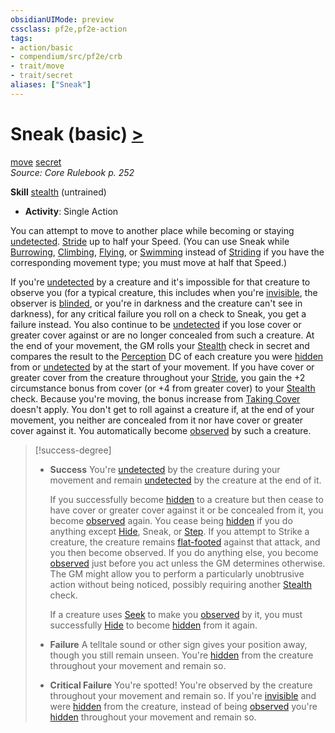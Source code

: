 ```yaml
---
obsidianUIMode: preview
cssclass: pf2e,pf2e-action
tags:
- action/basic
- compendium/src/pf2e/crb
- trait/move
- trait/secret
aliases: ["Sneak"]
---
```

# Sneak (basic) [>](chapter-9-playing-the-game.md#Actions "Single Action")
[move](move.md "Move Combat Trait")  [secret](secret.md "Secret General Trait")  
*Source: Core Rulebook p. 252*  

**Skill** [stealth](skills.md#Stealth) (untrained)
- **Activity**: Single Action

You can attempt to move to another place while becoming or staying [undetected](conditions.md#Undetected). [Stride](stride.md) up to half your Speed. (You can use Sneak while [Burrowing](burrow.md), [Climbing](climb.md), [Flying](Reference/Rules/Actions/fly.md), or [Swimming](swim.md) instead of [Striding](stride.md) if you have the corresponding movement type; you must move at half that Speed.)

If you're [undetected](conditions.md#Undetected) by a creature and it's impossible for that creature to observe you (for a typical creature, this includes when you're [invisible](conditions.md#Invisible), the observer is [blinded](conditions.md#Blinded), or you're in darkness and the creature can't see in darkness), for any critical failure you roll on a check to Sneak, you get a failure instead. You also continue to be [undetected](conditions.md#Undetected) if you lose cover or greater cover against or are no longer concealed from such a creature. At the end of your movement, the GM rolls your [Stealth](skills.md#Stealth) check in secret and compares the result to the [Perception](skills.md#Perception) DC of each creature you were [hidden](conditions.md#Hidden) from or [undetected](conditions.md#Undetected) by at the start of your movement. If you have cover or greater cover from the creature throughout your [Stride](stride.md), you gain the +2 circumstance bonus from cover (or +4 from greater cover) to your [Stealth](skills.md#Stealth) check. Because you're moving, the bonus increase from [Taking Cover](take-cover.md) doesn't apply. You don't get to roll against a creature if, at the end of your movement, you neither are concealed from it nor have cover or greater cover against it. You automatically become [observed](conditions.md#Observed) by such a creature.

> [!success-degree] 
> - **Success** You're [undetected](conditions.md#Undetected) by the creature during your movement and remain [undetected](conditions.md#Undetected) by the creature at the end of it.
>
>    If you successfully become [hidden](conditions.md#Hidden) to a creature but then cease to have cover or greater cover against it or be concealed from it, you become [observed](conditions.md#Observed) again. You cease being [hidden](conditions.md#Hidden) if you do anything except [Hide](Reference/Rules/Actions/hide.md), Sneak, or [Step](step.md). If you attempt to Strike a creature, the creature remains [flat-footed](conditions.md#Flat-footed) against that attack, and you then become observed. If you do anything else, you become [observed](conditions.md#Observed) just before you act unless the GM determines otherwise. The GM might allow you to perform a particularly unobtrusive action without being noticed, possibly requiring another [Stealth](skills.md#Stealth) check.
>
>    If a creature uses [Seek](seek.md) to make you [observed](conditions.md#Observed) by it, you must successfully [Hide](Reference/Rules/Actions/hide.md) to become [hidden](conditions.md#Hidden) from it again.
> - **Failure** A telltale sound or other sign gives your position away, though you still remain unseen. You're [hidden](conditions.md#Hidden) from the creature throughout your movement and remain so.
> - **Critical Failure** You're spotted! You're observed by the creature throughout your movement and remain so. If you're [invisible](conditions.md#Invisible) and were [hidden](conditions.md#Hidden) from the creature, instead of being [observed](conditions.md#Observed) you're [hidden](conditions.md#Hidden) throughout your movement and remain so.